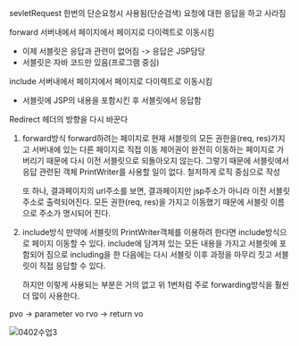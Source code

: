 sevletRequest
한번의 단순요청시 사용됨(단순검색)
요청에 대한 응답을 하고 사라짐

forward
서버내에서 페이지에서 페이지로 다이렉트로 이동시킴
- 이제 서블릿은 응답과 관련이 없어짐 -> 응답은 JSP담당
- 서블릿은 자바 코드만 있음(프로그램 중심)

include
서버내에서 페이지에서 페이지로 다이렉트로 이동시킴
- 서블릿에 JSP의 내용을 포함시킨 후 서블릿에서 응답함

Redirect 
헤더의 방향을 다시 바꾼다

1. forward방식
     forward하려는 페이지로 현재 서블릿의 모든 권한을(req, res)가지고 서버내에 있는 다른 페이지로 직접 이동
     제어권이 완전히 이동하는 페이지로 가버리기 때문에 다시 이전 서블릿으로 되돌아오지 않는다.
     그렇기 때문에 서블릿에서 응답 관련된 객체 PrintWriter를 사용할 일이 없다. 철저하게 로직 중심으로 작성

     또 하나, 결과페이지의 url주소를 보면,
     결과페이지만 jsp주소가 아니라 이전 서블릿 주소로 출력되어진다.
     모든 권한(req, res)을 가지고 이동했기 때문에 서블릿 이름으로 주소가 명시되어 진다.
  
2. include방식
     만약에 서블릿의 PrintWriter객체를 이용하려 한다면 include방식으로 페이지 이동할 수 있다.
     include에 담겨져 있는 모든 내용을 가지고 서블릿에 포함되어 짐으로 including을 한 다음에는 다시 서블릿 이후 과정을 마무리 짓고
     서블릿이 직접 응답할 수 있다.
     
     하지만 이렇게 사용되는 부분은 거의 없고 위 1번처럼 주로 forwarding방식을 훨씬 더 많이 사용한다.

pvo -> parameter vo
rvo -> return vo

![0402수업3](https://user-images.githubusercontent.com/43941396/135721069-05b105fd-d12f-4c0a-89e3-09a98cd896eb.png)
